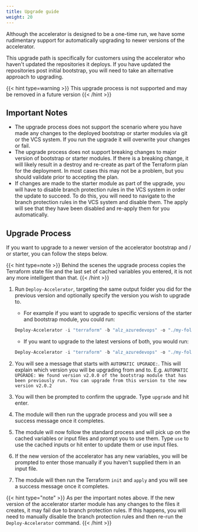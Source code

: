```yaml
---
title: Upgrade guide
weight: 20
---
```


Although the accelerator is designed to be a one-time run, we have some rudimentary support for automatically upgrading to newer versions of the accelerator.

This upgrade path is specifically for customers using the accelerator who haven't updated the repositories it deploys. If you have updated the repositories post initial bootstrap, you will need to take an alternative approach to upgrading.

{{< hint type=warning >}}
This upgrade process is not supported and may be removed in a future version
{{< /hint >}}

## Important Notes

- The upgrade process does not support the scenario where you have made any changes to the deployed bootstrap or starter modules via git or the VCS system. If you run the upgrade it will overwrite your changes or fail.
- The upgrade process does not support breaking changes to major version of bootstrap or starter modules. If there is a breaking change, it will likely result in a destroy and re-create as part of the Terraform plan for the deployment. In most cases this may not be a problem, but you should validate prior to accepting the plan.
- If changes are made to the starter module as part of the upgrade, you will have to disable branch protection rules in the VCS system in order the update to succeed. To do this, you will need to navigate to the branch protection rules in the VCS system and disable them. The apply will see that they have been disabled and re-apply them for you automatically.

## Upgrade Process

If you want to upgrade to a newer version of the accelerator bootstrap and / or starter, you can follow the steps below.

{{< hint type=note >}}
Behind the scenes the upgrade process copies the Terraform state file and the last set of cached variables you entered, it is not any more intelligent than that.
{{< /hint >}}

1. Run `Deploy-Accelerator`, targeting the same output folder you did for the previous version and optionally specify the version you wish to upgrade to.
    - For example if you want to upgrade to specific versions of the starter and bootstrap module, you could run:

    ```powershell
    Deploy-Accelerator -i "terraform" -b "alz_azuredevops" -o "./my-folder" -starterRelease "2.0.1" -bootstrapRelease "2.0.2"
    ```

    - If you want to upgrade to the latest versions of both, you would run:

    ```powershell
    Deploy-Accelerator -i "terraform" -b "alz_azuredevops" -o "./my-folder"
    ```

2. You will see a message that starts with `AUTOMATIC UPGRADE:`. This will explain which version you will be upgrading from and to. E.g. `AUTOMATIC UPGRADE: We found version v2.0.0 of the bootstrap module that has been previously run. You can upgrade from this version to the new version v2.0.2`
3. You will then be prompted to confirm the upgrade. Type `upgrade` and hit enter.
4. The module will then run the upgrade process and you will see a success message once it completes.
5. The module will now follow the standard process and will pick up on the cached variables or input files and prompt you to use them. Type `use` to use the cached inputs or hit enter to update them or use input files.
6. If the new version of the accelerator has any new variables, you will be prompted to enter those manually if you haven't supplied them in an input file.
7. The module will then run the Terraform `init` and `apply` and you will see a success message once it completes.

{{< hint type="note" >}}
As per the important notes above. If the new version of the accelerator starter module has any changes to the files it creates, it may fail due to branch protection rules. If this happens, you will need to manually disable the branch protection rules and then re-run the `Deploy-Accelerator` command.
{{< /hint >}}
